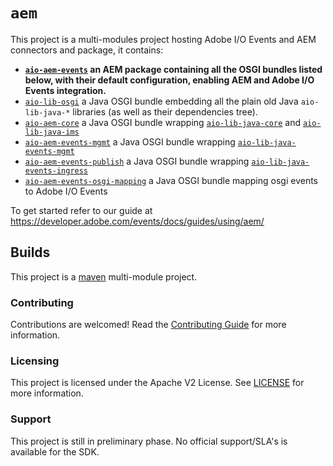# `aem`

This project is a multi-modules project hosting Adobe I/O Events and AEM connectors and package, it contains:

* **[`aio-aem-events`](./aio_aem_events) an AEM package containing all the OSGI bundles listed below, with their default configuration, enabling AEM and Adobe I/O Events integration.**
* [`aio-lib-osgi`](./lib_osgi) a Java OSGI bundle embedding all the plain old Java `aio-lib-java-*` libraries (as well as their dependencies tree).
* [`aio-aem-core`](./core_aem) a Java OSGI bundle wrapping [`aio-lib-java-core`](../core) and [`aio-lib-java-ims`](../ims)
* [`aio-aem-events-mgmt`](./events_mgmt_aem) a Java OSGI bundle wrapping [`aio-lib-java-events-mgmt`](../events_mgmt_aem)
* [`aio-aem-events-publish`](./events_ingress_aem) a Java OSGI bundle wrapping [`aio-lib-java-events-ingress`](../events_ingress)
* [`aio-aem-events-osgi-mapping`](./events_osgi_mapping) a Java OSGI bundle mapping osgi events to Adobe I/O Events 

To get started refer to our guide at https://developer.adobe.com/events/docs/guides/using/aem/ 

## Builds

This project is a [maven](https://maven.apache.org/) multi-module project.

### Contributing

Contributions are welcomed! Read the [Contributing Guide](/.github/CONTRIBUTING.md) for more information.

### Licensing

This project is licensed under the Apache V2 License. See [LICENSE](LICENSE.md) for more information.

### Support

This project is still in preliminary phase. No official support/SLA's is available for the SDK. 
